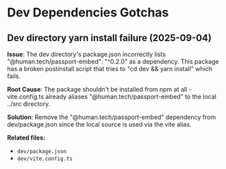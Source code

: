 # Dev Dependencies Gotchas

## Dev directory yarn install failure (2025-09-04)

**Issue**: The dev directory's package.json incorrectly lists "@human.tech/passport-embed": "^0.2.0" as a dependency. This package has a broken postinstall script that tries to "cd dev && yarn install" which fails.

**Root Cause**: The package shouldn't be installed from npm at all - vite.config.ts already aliases "@human.tech/passport-embed" to the local ../src directory.

**Solution**: Remove the "@human.tech/passport-embed" dependency from dev/package.json since the local source is used via the vite alias.

**Related files:**

- `dev/package.json`
- `dev/vite.config.ts`
